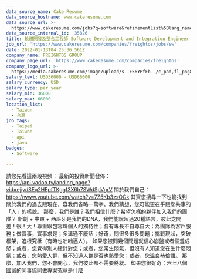 ```yaml
---
data_source_name: Cake Resume
data_source_hostname: www.cakeresume.com
data_source_url: >-
  https://www.cakeresume.com/jobs?q=software&refinementList%5Blang_name%5D%5B0%5D=English&refinementList%5Bsalary_type%5D=per_year&range%5Bsalary_range%5D%5Bmin%5D=1000000&page=2
data_source_internal_id: '35826'
title: 軟體開發及整合工程師 Software Development and Integration Engineer 【遠距在家工作，不限城市區域】
job_url: 'https://www.cakeresume.com/companies/freightos/jobs/sw'
date: 2022-01-13T04:25:36.561Z
company_name: FREIGHTOS GROUP
company_page_url: 'https://www.cakeresume.com/companies/freightos'
company_logo_url: >-
  https://media.cakeresume.com/image/upload/s--E56YPfFb--/c_pad,fl_png8,h_200,w_200/v1654152935/soqfgkqom38sjuziikto.png
salary_text: USD36000 - USD66000
salary_currency: USD
salary_type: per_year
salary_min: 36000
salary_max: 66000
location_list:
  - Taiwan
  - 台灣
job_tags:
  - Taipei
  - Taiwan
  - api
  - java
badges:
  - Software

---
```


請您先看這兩段視頻： 最新的投資新聞發佈： https://api.vadoo.tv/landing_page?vid=ejiydSEq2HEpfTKggf3X6h7SWdSpVgrV 關於我們自己： https://www.youtube.com/watch?v=7Z5Kb3zsOCk 其實您搜尋一下也能找到關於我們的過去跟現在，容我們省略一萬字。我們猜想，您可能更在乎跟您共事的「人」的樣貌。 那麼，我們是誰？我們相信什麼？希望怎樣的夥伴加入我們的團隊？ 新創 + 中東 + 西班牙是我們的DNA，我們能說超過20種語言，彼此之間差！很！大！尊重跟包容每個人的獨特性；各有專長不自尊自大；為團隊為客戶服務；做實事，實事求是；多溝通不廢話；好奇，問很多很多問題；挑戰現狀，突破框架，追根究柢（有時也咄咄逼人）。 如果您被問幾個問題就信心崩盤或者惱羞成怒；或者，您覺得別人總針對您；或者，您常生悶氣，但沒有人知道您在生什麼悶氣；或者，您熱愛人群，但不知道人群是否也熱愛您；或者，您溫良恭儉讓。 那麼，加入我們，您不會開心，我們彼此都不需要將就。 如果您很好奇：六七八個國家的同事協同做專案究竟是什麼